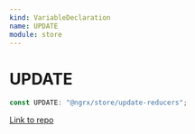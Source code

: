 ```yaml
---
kind: VariableDeclaration
name: UPDATE
module: store
---
```


# UPDATE

```ts
const UPDATE: "@ngrx/store/update-reducers";
```

[Link to repo](https://github.com/ngrx/platform/blob/master/modules/store/src/reducer_manager.ts#L23-L23)
